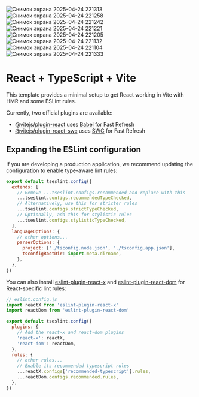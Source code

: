 
![Снимок экрана 2025-04-24 221313](https://github.com/user-attachments/assets/3c5af01d-eac9-4642-9ffa-f6857db14572)
![Снимок экрана 2025-04-24 221258](https://github.com/user-attachments/assets/f48bb693-572d-45f8-b3b0-29206a357887)
![Снимок экрана 2025-04-24 221242](https://github.com/user-attachments/assets/2def94ee-6d65-449f-b76e-8280459bb091)
![Снимок экрана 2025-04-24 221221](https://github.com/user-attachments/assets/3bfb4f94-e518-4dd6-82ad-8254c0a08b69)
![Снимок экрана 2025-04-24 221205](https://github.com/user-attachments/assets/14bd4c23-d0bb-40a3-a9b4-0f2ca62c0474)
![Снимок экрана 2025-04-24 221132](https://github.com/user-attachments/assets/cc70dc31-64a5-4a3a-bd26-ae7bd87ece21)
![Снимок экрана 2025-04-24 221104](https://github.com/user-attachments/assets/b0e18f51-7fb5-4dfb-b1ca-7f48dcfce38b)
![Снимок экрана 2025-04-24 221333](https://github.com/user-attachments/assets/aebc650f-6a32-4304-8cff-04a1f4aee660)

# React + TypeScript + Vite

This template provides a minimal setup to get React working in Vite with HMR and some ESLint rules.

Currently, two official plugins are available:

- [@vitejs/plugin-react](https://github.com/vitejs/vite-plugin-react/blob/main/packages/plugin-react) uses [Babel](https://babeljs.io/) for Fast Refresh
- [@vitejs/plugin-react-swc](https://github.com/vitejs/vite-plugin-react/blob/main/packages/plugin-react-swc) uses [SWC](https://swc.rs/) for Fast Refresh

## Expanding the ESLint configuration

If you are developing a production application, we recommend updating the configuration to enable type-aware lint rules:

```js
export default tseslint.config({
  extends: [
    // Remove ...tseslint.configs.recommended and replace with this
    ...tseslint.configs.recommendedTypeChecked,
    // Alternatively, use this for stricter rules
    ...tseslint.configs.strictTypeChecked,
    // Optionally, add this for stylistic rules
    ...tseslint.configs.stylisticTypeChecked,
  ],
  languageOptions: {
    // other options...
    parserOptions: {
      project: ['./tsconfig.node.json', './tsconfig.app.json'],
      tsconfigRootDir: import.meta.dirname,
    },
  },
})
```

You can also install [eslint-plugin-react-x](https://github.com/Rel1cx/eslint-react/tree/main/packages/plugins/eslint-plugin-react-x) and [eslint-plugin-react-dom](https://github.com/Rel1cx/eslint-react/tree/main/packages/plugins/eslint-plugin-react-dom) for React-specific lint rules:

```js
// eslint.config.js
import reactX from 'eslint-plugin-react-x'
import reactDom from 'eslint-plugin-react-dom'

export default tseslint.config({
  plugins: {
    // Add the react-x and react-dom plugins
    'react-x': reactX,
    'react-dom': reactDom,
  },
  rules: {
    // other rules...
    // Enable its recommended typescript rules
    ...reactX.configs['recommended-typescript'].rules,
    ...reactDom.configs.recommended.rules,
  },
})
```
